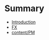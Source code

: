 # Summary

* [Introduction](README.md)
* [FX](content/content/FX.md)
* [content/PM](content/PM.md)

